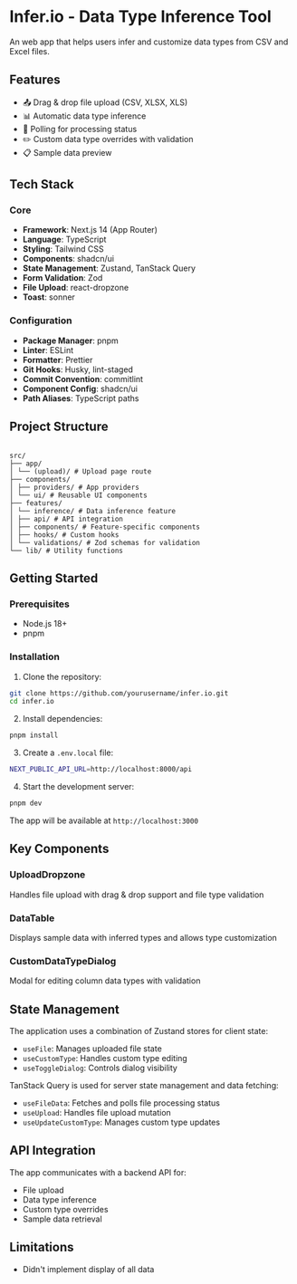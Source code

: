 # Infer.io - Data Type Inference Tool

An web app that helps users infer and customize data types from CSV and Excel files.

## Features

- 📤 Drag & drop file upload (CSV, XLSX, XLS)
- 📊 Automatic data type inference
- 🔄 Polling for processing status
- ✏️ Custom data type overrides with validation
- 📋 Sample data preview

## Tech Stack

### Core

- **Framework**: Next.js 14 (App Router)
- **Language**: TypeScript
- **Styling**: Tailwind CSS
- **Components**: shadcn/ui
- **State Management**: Zustand, TanStack Query
- **Form Validation**: Zod
- **File Upload**: react-dropzone
- **Toast**: sonner

### Configuration

- **Package Manager**: pnpm
- **Linter**: ESLint
- **Formatter**: Prettier
- **Git Hooks**: Husky, lint-staged
- **Commit Convention**: commitlint
- **Component Config**: shadcn/ui
- **Path Aliases**: TypeScript paths

## Project Structure

```

src/
├── app/
│ └── (upload)/ # Upload page route
├── components/
│ ├── providers/ # App providers
│ └── ui/ # Reusable UI components
├── features/
│ └── inference/ # Data inference feature
│ ├── api/ # API integration
│ ├── components/ # Feature-specific components
│ ├── hooks/ # Custom hooks
│ └── validations/ # Zod schemas for validation
└── lib/ # Utility functions

```

## Getting Started

### Prerequisites

- Node.js 18+
- pnpm

### Installation

1. Clone the repository:

```bash
git clone https://github.com/yourusername/infer.io.git
cd infer.io
```

2. Install dependencies:

```bash
pnpm install
```

3. Create a `.env.local` file:

```bash
NEXT_PUBLIC_API_URL=http://localhost:8000/api
```

4. Start the development server:

```bash
pnpm dev
```

The app will be available at `http://localhost:3000`

## Key Components

### UploadDropzone

Handles file upload with drag & drop support and file type validation

### DataTable

Displays sample data with inferred types and allows type customization

### CustomDataTypeDialog

Modal for editing column data types with validation

## State Management

The application uses a combination of Zustand stores for client state:

- `useFile`: Manages uploaded file state
- `useCustomType`: Handles custom type editing
- `useToggleDialog`: Controls dialog visibility

TanStack Query is used for server state management and data fetching:

- `useFileData`: Fetches and polls file processing status
- `useUpload`: Handles file upload mutation
- `useUpdateCustomType`: Manages custom type updates

## API Integration

The app communicates with a backend API for:

- File upload
- Data type inference
- Custom type overrides
- Sample data retrieval

## Limitations

- Didn't implement display of all data
